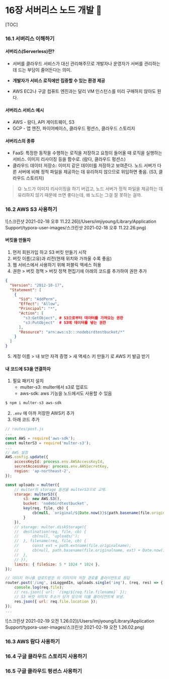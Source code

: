 # 16장 서버리스 노드 개발 🚀

[TOC]

### 16.1 서버리스 이해하기

#### 서버리스(Serverless)란?

- 서버를 클라우드 서비스가 대신 관리해주므로 개발자나 운영자가 서버를 관리하는 데 드는 부담이 줄어든다는 의미.

- **개발자가 서비스 로직에만 집중할 수 있는 환경 제공**
- AWS EC2나 구글 컴퓨트 엔진과는 달리 VM 인스턴스를 미리 구매하지 않아도 된다.

#### 서버리스 서비스 예시

- AWS - 람다, API 게이트웨이, S3
- GCP - 앱 엔진, 파이어베이스, 클라우드 펑션스, 클라우드 스토리지

#### 서버리스의 종류

- FaaS: 특정한 동작을 수행하는 로직을 저장하고 요청이 들어올 때 로직을 실행하는 서비스. 이미지 리사이징 등을 함수로. (람다, 클라우드 펑션스)
- 클라우드 데이터 저장소: 이미지 같은 데이터를 저장하고 보여준다. 노드 서버가 다른 서버에 비해 정적 파일을 제공하는 데 유리하지 않으므로 위임하면 좋음. (S3, 클라우드 스토리지)

> Q: 노드가 이미지 리사이징을 하기 버겁고, 노드 서버가 정적 파일을 제공하는 데 유리하지 않기 때문에 쓰면 좋다는데, 왜 노드는 그걸 잘 못하는 걸까.



### 16.2 AWS S3 사용하기

![스크린샷 2021-02-18 오후 11.22.26](/Users/imjiyoung/Library/Application Support/typora-user-images/스크린샷 2021-02-18 오후 11.22.26.png)

#### 버킷을 만들자

1. 먼저 회원가입 하고 S3 버킷 만들기 시작
2. 버킷 이름(고유)과 리전(현재 위치와 가까울 수록 좋음)
3. 웹 서비스에서 사용하기 위해 퍼블릭 액세스 허용
4. 권한 > 버킷 정책 > 버킷 정책 편집기에 아래의 코드를 추가하여 권한 추가

```json
{
  "Version": "2012-10-17",
  "Statement": [
    {
      "Sid": "AddPerm",
      "Effect": "Allow",
      "Principal": "*",
      "Action": [
        "s3:GetObject", # S3으로부터 데이터를 가져오는 권한
        "s3:PutObject"  # S3에 데이터를 넣는 권한
      ],
      "Resource": "arn:aws:s3:::nodebirdtestbucket/*"
    }
  ]
}
```

5. 계정 이름 > 내 보안 자격 증명 > 새 액세스 키 만들기 로 AWS 키 발급 받기



#### 내 코드에 S3을 연결하자

1. 필요 패키지 설치
   - multer-s3: multer에서 s3로 업로드
   - aws-sdk: aws 기능을 노드에서도 사용할 수 있음

```bash
$ npm i multer-s3 aws-sdk
```

2. `.env` 에 아까 저장한 AWS키 추가
3. 아래 코드 추가

```javascript
// routes/post.js
...
const AWS = require('aws-sdk');
const multerS3 = require('multer-s3');
...
// AWS 설정
AWS.config.update({
	accessKeyId: process.env.AWSAccessKeyId,
	secretAccessKey: process.env.AWSSecretKey,
	region: 'ap-northeast-2',
});

const uploads = multer({
	// multer의 storage 옵션을 multerS3으로 교체.
	storage: multerS3({
		s3: new AWS.S3(),
		bucket: 'nodebirdtestbucket',
		key(req, file, cb) {
			cb(null, `original/${Date.now()}${path.basename(file.originalname)}`);
		}
	}),
	// storage: multer.diskStorage({
	// 	destination(req, file, cb) {
	// 		cb(null, 'uploads/');
	// 	}, filename(req, file, cb) {
	// 		const ext = path.extname(file.originalname);
	// 		cb(null, path.basename(file.originalname, ext) + Date.now() + ext);
	// 	},
	// }),
	limits: { fileSize: 5 * 1024 * 1024 },
});

// 이미지 하나를 업로드받은 뒤 이미지의 저장 경로를 클라이언트로 응답
router.post('/img', isLoggedIn, uploads.single('img'), (req, res) => {
	console.log(req.file);
	// res.json({ url: `/img/${req.file.filename}` });
	// S3 버킷 이미지 주소가 담겨 있으며 이를 클라이언트에 보냄.
	res.json({ url: req.file.location });
});
...
```



![스크린샷 2021-02-19 오전 1.26.02](/Users/imjiyoung/Library/Application Support/typora-user-images/스크린샷 2021-02-19 오전 1.26.02.png)



### 16.3 AWS 람다 사용하기





### 16.4 구글 클라우드 스토리지 사용하기





### 16.5 구글 클라우드 펑션스 사용하기